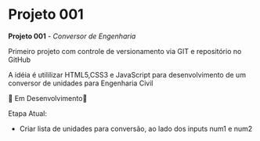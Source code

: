 # Projeto 001
 **Projeto 001** - *Conversor de Engenharia*

 Primeiro projeto com controle de versionamento via GIT e repositório no GitHub

 A idéia é utililizar HTML5,CSS3 e JavaScript para desenvolvimento de um conversor de unidades para Engenharia Civil

 :construction: Em Desenvolvimento:construction: 


 Etapa Atual:
 
 - Criar lista de unidades para conversão, ao lado dos inputs num1 e num2
